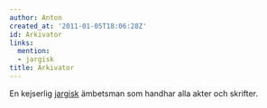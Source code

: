 ```yaml
---
author: Anton
created_at: '2011-01-05T18:06:28Z'
id: Arkivator
links:
  mention:
  - jargisk
title: Arkivator
---
```


En kejserlig [jargisk] ämbetsman som handhar alla akter och skrifter.

  [jargisk]: jargisk
